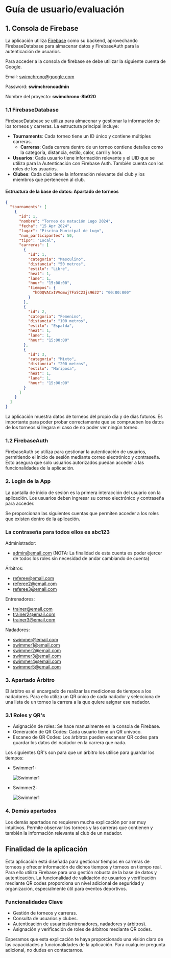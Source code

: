 # Guía de usuario/evaluación

## 1. Consola de Firebase

La aplicación utiliza [Firebase](https://console.firebase.google.com/) como su backend, aprovechando FirebaseDatabase para almacenar datos y FirebaseAuth para la autenticación de usuarios.

Para acceder a la consola de firebase se debe utilizar la siguiente cuenta de Google.

Email: <swimchrono@google.com>

Password: **swimchronoadmin**

Nombre del proyecto: **swimchrono-8b020**

### 1.1 FirebaseDatabase

FirebaseDatabase se utiliza para almacenar y gestionar la información de los torneos y carreras. La estructura principal incluye:

- **Tournaments**: Cada torneo tiene un ID único y contiene múltiples carreras.
  - **Carreras**: Cada carrera dentro de un torneo contiene detalles como la categoría, distancia, estilo, calor, carril y hora.
- **Usuarios**: Cada usuario tiene información relevante y el UID que se utiliza para la Autenticación con Firebase Auth. También cuenta con los roles de los usuarios.
- **Clubes**: Cada club tiene la información relevante del club y los miembros que pertenecen al club.

#### Estructura de la base de datos: Apartado de torneos

```json
{
  "tournaments": [
    {
      "id": 1,
      "nombre": "Torneo de natación Lugo 2024",
      "fecha": "15 Apr 2024",
      "lugar": "Piscina Municipal de Lugo",
      "num_participantes": 50,
      "tipo": "Local",
      "carreras": [
        {
          "id": 1,
          "categoria": "Masculino",
          "distancia": "50 metros",
          "estilo": "Libre",
          "heat": 1,
          "lane": 1,
          "hour": "15:00:00",
          "tiempos": {
            "hODQVACxIVVomwj7Fa5C23js9622": "00:00:000"
          }
        },
        {
          "id": 2,
          "categoria": "Femenino",
          "distancia": "100 metros",
          "estilo": "Espalda",
          "heat": 1,
          "lane": 1,
          "hour": "15:00:00"
        },
        {
          "id": 3,
          "categoria": "Mixto",
          "distancia": "200 metros",
          "estilo": "Mariposa",
          "heat": 1,
          "lane": 1,
          "hour": "15:00:00"
        }
      ]
    }
  ]
}

```

La aplicación muestra datos de torneos del propio día y de días futuros. Es importante para poder probar correctamente que se comprueben los datos de los torneos si llegara el caso de no poder ver ningún torneo.

### 1.2 FirebaseAuth

FirebaseAuth se utiliza para gestionar la autenticación de usuarios, permitiendo el inicio de sesión mediante correo electrónico y contraseña. Esto asegura que solo usuarios autorizados puedan acceder a las funcionalidades de la aplicación.

### 2. Login de la App

La pantalla de inicio de sesión es la primera interacción del usuario con la aplicación. Los usuarios deben ingresar su correo electrónico y contraseña para acceder.

Se proporcionan las siguientes cuentas que permiten acceder a los roles que existen dentro de la aplicación.

### La contraseña para todos ellos es **abc123**

 Administrador:

- <admin@email.com> (NOTA: La finalidad de esta cuenta es poder ejercer de todos los roles sin necesidad de andar cambiando de cuenta)

 Árbitros:

- <referee@email.com>
- <referee2@email.com>
- <referee3@email.com>

 Entrenadores:

- <trainer@email.com>
- <trainer2@email.com>
- <trainer3@email.com>

 Nadadores:

- <swimmer@email.com>
- <swimmer1@email.com>
- <swimmer2@email.com>
- <swimmer3@email.com>
- <swimmer4@email.com>
- <swimmer5@email.com>

### 3. Apartado Árbitro

El árbitro es el encargado de realizar las mediciones de tiempos a los nadadores. Para ello utiliza un QR único de cada nadador y selecciona de una lista de un torneo la carrera a la que quiere asignar ese nadador.

### 3.1 Roles y QR's

- Asignación de roles: Se hace manualmente en la consola de Firebase.
- Generación de QR Codes: Cada usuario tiene un QR unívoco.
- Escaneo de QR Codes: Los árbitros pueden escanear QR codes para guardar los datos del nadador en la carrera que nada.

Los siguientes QR's son para que un árbitro los utilice para guardar los tiempos:

- Swimmer1:

    ![Swimmer1](../images/user-guide/swimmer1.png)

- Swimmer2:

    ![Swimmer1](../images/user-guide/swimmer2.png)

### 4. Demás apartados

Los demás apartados no requieren mucha explicación por ser muy intuitivos. Permite observar los torneos y las carreras que contienen y también la información relevante al club de un nadador.

## Finalidad de la aplicación

Esta aplicación está diseñada para gestionar tiempos en carreras de torneos y ofrecer información de dichos tiempos y torneos en tiempo real. Para ello utiliza Firebase para una gestión robusta de la base de datos y autenticación. La funcionalidad de validación de usuarios y verificación mediante QR codes proporciona un nivel adicional de seguridad y organización, especialmente útil para eventos deportivos.

### Funcionalidades Clave

- Gestión de torneos y carreras.
- Consulta de usuarios y clubes.
- Autenticación de usuarios(entrenadores, nadadores y árbitros).
- Asignación y verificación de roles de árbitros mediante QR codes.

Esperamos que esta explicación te haya proporcionado una visión clara de las capacidades y funcionalidades de la aplicación. Para cualquier pregunta adicional, no dudes en contactarnos.
